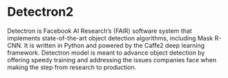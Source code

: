 # Detectron2
Detectron is Facebook AI Research’s (FAIR) software system that implements state-of-the-art object detection algorithms, including Mask R-CNN. It is written in Python and powered by the Caffe2 deep learning framework. Detectron model is meant to advance object detection by offering speedy training and addressing the issues companies face when making the step from research to production.
